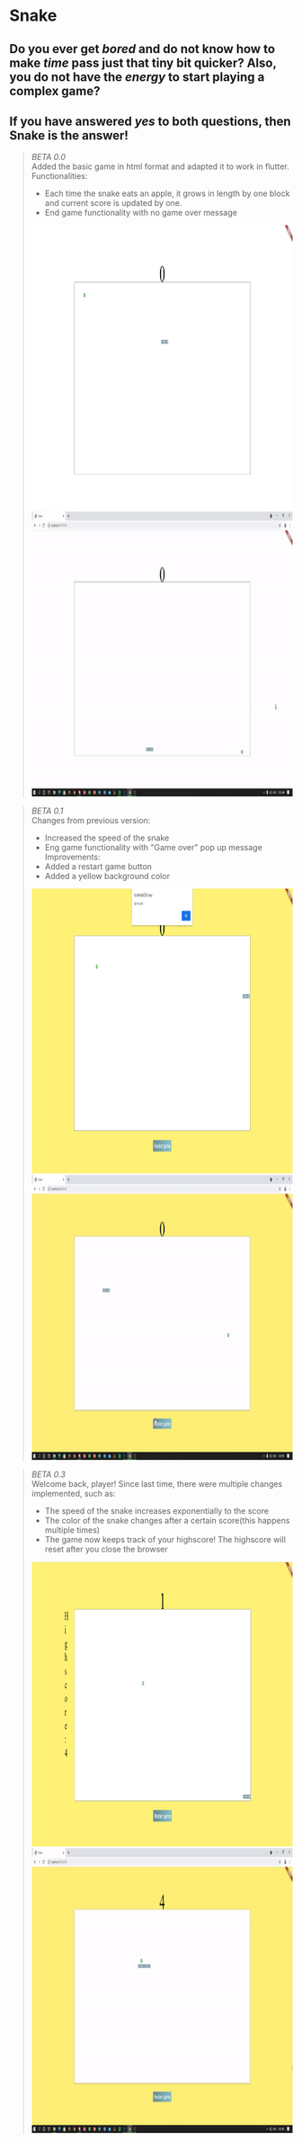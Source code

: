 # **Snake**

## Do you ever get *bored* and do not know how to make *time* pass just that tiny bit quicker? Also, you do not have the *energy* to start playing a complex game?

## If you have answered *yes* to both questions, then **Snake** is the answer!

> *BETA 0.0*\
> Added the basic game in html format and adapted it to work in flutter.\
> Functionalities:
> * Each time the snake eats an apple, it grows in length by one block and current score is updated by one.
> * End game functionality with no game over message
> <img src="https://github.com/911-Albu-Alex/Snake/blob/master/assets/game_overview.png" width="900px" height="507px">
> <img src="https://github.com/911-Albu-Alex/Snake/blob/master/assets/gameplay.gif" width="900px" height="507px">

>*BETA 0.1*\
>Changes from previous version:
> * Increased the speed of the snake
> * Eng game functionality with "Game over" pop up message
>Improvements:
> * Added a restart game button
> * Added a yellow background color
> <img src="https://github.com/911-Albu-Alex/Snake/blob/master/assets/game_overview_0_1.png" width="900px" height="507px">
> <img src="https://github.com/911-Albu-Alex/Snake/blob/master/assets/gameplay_0_1.gif" width="900px" height="507px">

>*BETA 0.3*\
>Welcome back, player! Since last time, there were multiple changes implemented, such as:
> * The speed of the snake increases exponentially to the score
> * The color of the snake changes after a certain score(this happens multiple times)
> * The game now keeps track of your highscore! The highscore will reset after you close the browser
> <img src="https://github.com/911-Albu-Alex/Snake/blob/master/assets/game_overview_0_3.png" width="900px" height="507px">
> <img src="https://github.com/911-Albu-Alex/Snake/blob/master/assets/gameplay_0_3.gif" width="900px" height="507px">
